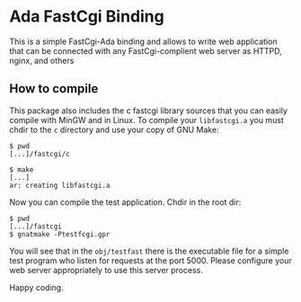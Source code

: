 Ada FastCgi Binding
===================

This is a simple FastCgi-Ada binding and allows to write web
application that can be connected with any FastCgi-complient web
server as HTTPD, nginx, and others

How to compile
--------------

This package also includes the c fastcgi library sources that you can
easily compile with MinGW and in Linux. To compile your `libfastcgi.a`
you must chdir to the `c` directory and use your copy of GNU Make:

    $ pwd
    [...]/fastcgi/c

    $ make
    [...]
    ar: creating libfastcgi.a

Now you can compile the test application. Chdir in the root dir:

    $ pwd
    [...]/fastcgi
    $ gnatmake -Ptestfcgi.gpr

You will see that in the `obj/testfast` there is the executable file
for a simple test program who listen for requests at the port
5000. Please configure your web server appropriately to use this
server process.

Happy coding.